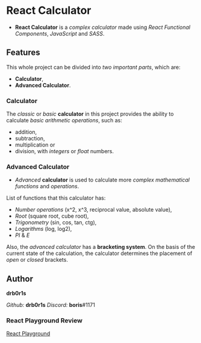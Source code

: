 # React Calculator

- **React Calculator** is a *complex calculator* made using *React Functional Components*, *JavaScript* and *SASS*.

## Features

This whole project can be divided into *two important parts*, which are:
- **Calculator**,
- **Advanced Calculator**.

### Calculator

The *classic* or *basic* **calculator** in this project provides the ability to calculate *basic arithmetic operations*, such as:
- addition,
- subtraction,
- multiplication or
- division,
with *integers* or *float* numbers.

### Advanced Calculator

- *Advanced* **calculator** is used to calculate more *complex mathematical functions* and *operations*.

List of functions that this calculator has:
- *Number operations* (x^2, x^3, reciprocal value, absolute value),
- *Root* (square root, cube root),
- *Trigonometry* (sin, cos, tan, ctg),
- *Logarithms* (log, log2),
- *PI* & *E*

Also, the *advanced calculator* has a **bracketing system**. On the basis of the current state of the calculation, the calculator determines the placement of *open* or *closed* brackets.

## Author

**drb0r1s**

*Github:* **drb0r1s**
*Discord:* **boris**#1171

### React Playground Review

[React Playground](https://drb0r1s-react-playground.netlify.app/)
